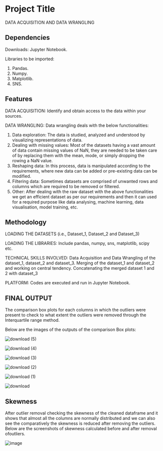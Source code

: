 # Project Title

DATA ACQUISITION AND DATA WRANGLING

## Dependencies

Downloads: Jupyter Notebook. 

Libraries to be imported: 

1.  Pandas.
2.  Numpy.
3.  Matplotlib.
4.  SNS.

## Features

DATA ACQUISITION:  Identify and obtain access to the data within your sources.

DATA WRANGLING:  Data wrangling deals with the below functionalities:
1.  Data exploration:  The data is studied, analyzed and understood by visualizing representations of data.
2. Dealing with missing values:  Most of the datasets having a vast amount of data contain missing values of NaN, they are needed to be taken care of by replacing them with the mean, mode, or simply dropping the rowing a NaN value.
3. Reshaping data:  In this process, data is manipulated according to the requirements, where new data can be added or pre-existing data can be modified.
4. Filtering data:  Sometimes datasets are comprised of unwanted rows and columns which are required to be removed or filtered.
5. Other:  After dealing with the raw dataset with the above functionalities we get an efficient dataset as per our requirements and then it can used for a required purpose like data analysing, machine learning, data visualisation, model training, etc.

## Methodology

LOADING THE DATASETS (i.e.,  Dataset_1, Dataset_2 and Dataset_3) 

LOADING THE LIBRARIES: Include pandas, numpy, sns, matplotlib, scipy etc.

TECHNICAL SKILLS INVOLVED:  Data Acquisition and Data Wrangling of the dataset_1, dataset_2 and dataset_3.  Merging of the dataset_1 and dataset_2 and working on central tendency.  Concatenating the merged dataset 1 and 2 with dataset_3

PLATFORM:  Codes are executed and run in Jupyter Notebook.

## FINAL OUTPUT

The comparison box plots for each columns in which the outliers were present to check to what extent the outliers were removed through the Interquartile range method.

Below are the images of the outputs of the comparison Box plots:

![download (5)](https://github.com/SUJANAKUMARI/PROJECT2/assets/162315739/d8b1ce14-b665-4d7d-93d3-0b8acb1ce4c4)

![download (4)](https://github.com/SUJANAKUMARI/PROJECT2/assets/162315739/8cc78ec7-9a6d-49ef-a469-1df1841a539c)

![download (3)](https://github.com/SUJANAKUMARI/PROJECT2/assets/162315739/a02f9508-f0c7-44ef-8be4-0eb7d06f74ae)

![download (2)](https://github.com/SUJANAKUMARI/PROJECT2/assets/162315739/79c972e6-0614-4273-baa5-31ac1dc27b95)

![download (1)](https://github.com/SUJANAKUMARI/PROJECT2/assets/162315739/00597080-fd96-4989-8050-fae3f45f7949)

![download](https://github.com/SUJANAKUMARI/PROJECT2/assets/162315739/0aee021b-5c2d-4153-85fe-29e3b784f4c4)

## Skewness

After outlier removal checking the skewness of the cleaned dataframe and it shows that almost all the columns are normally distributed and we can also see the comparatively the skewness is reduced after removing the outliers.  Below are the screenshots of skewness calculated before and after removal ofoutliers.

![image](https://github.com/SUJANAKUMARI/PROJECT2/assets/162315739/77fd5dc7-f61e-4e79-87f1-eaea8eebacba)






